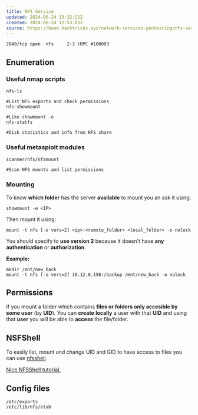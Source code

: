 ```yaml
---
title: NFS Service
updated: 2024-06-24 13:32:52Z
created: 2024-06-24 12:53:03Z
source: https://book.hacktricks.xyz/network-services-pentesting/nfs-service-pentesting
---
```


```
2049/tcp open  nfs     2-3 (RPC #100003
```

## Enumeration

### Useful nmap scripts

```
nfs-ls 

#List NFS exports and check permissions
nfs-showmount 

#Like showmount -e
nfs-statfs 

#Disk statistics and info from NFS share
```

### Useful metasploit modules

```
scanner/nfs/nfsmount 

#Scan NFS mounts and list permissions
```

### Mounting

To know **which folder** has the server **available** to mount you an ask it using:

```
showmount -e <IP>
```

Then mount it using:

```
mount -t nfs [-o vers=2] <ip>:<remote_folder> <local_folder> -o nolock
```

You should specify to **use version 2** because it doesn't have **any** **authentication** or **authorization**.

**Example:**

```
mkdir /mnt/new_back
mount -t nfs [-o vers=2] 10.12.0.150:/backup /mnt/new_back -o nolock
```

## Permissions

If you mount a folder which contains **files or folders only accesible by some user** (by **UID**). You can **create** **locally** a user with that **UID** and using that **user** you will be able to **access** the file/folder.

## NSFShell

To easily list, mount and change UID and GID to have access to files you can use [nfsshell](https://github.com/NetDirect/nfsshell).

[Nice NFSShell tutorial.](https://www.pentestpartners.com/security-blog/using-nfsshell-to-compromise-older-environments/)

## Config files

```
/etc/exports
/etc/lib/nfs/etab
```

    